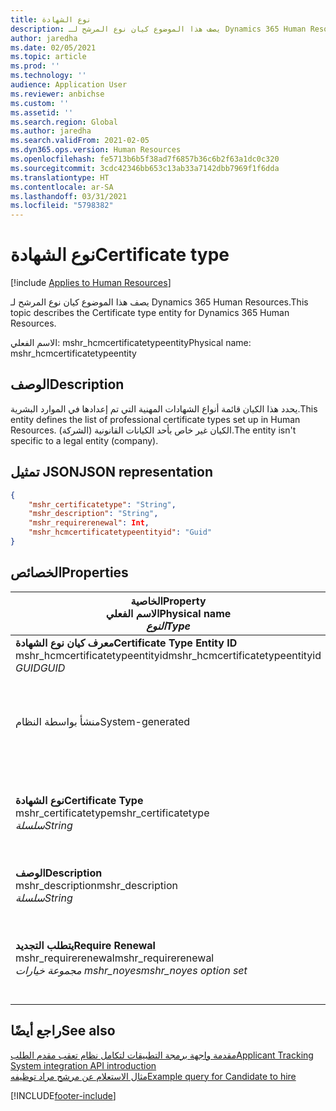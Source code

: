 ```yaml
---
title: نوع الشهادة
description: يصف هذا الموضوع كيان نوع المرشح لـ Dynamics 365 Human Resources.
author: jaredha
ms.date: 02/05/2021
ms.topic: article
ms.prod: ''
ms.technology: ''
audience: Application User
ms.reviewer: anbichse
ms.custom: ''
ms.assetid: ''
ms.search.region: Global
ms.author: jaredha
ms.search.validFrom: 2021-02-05
ms.dyn365.ops.version: Human Resources
ms.openlocfilehash: fe5713b6b5f38ad7f6857b36c6b2f63a1dc0c320
ms.sourcegitcommit: 3cdc42346bb653c13ab33a7142dbb7969f1f6dda
ms.translationtype: HT
ms.contentlocale: ar-SA
ms.lasthandoff: 03/31/2021
ms.locfileid: "5798382"
---
```

# <a name="certificate-type"></a><span data-ttu-id="e8264-103">نوع الشهادة</span><span class="sxs-lookup"><span data-stu-id="e8264-103">Certificate type</span></span>

[!include [Applies to Human Resources](../includes/applies-to-hr.md)]

<span data-ttu-id="e8264-104">يصف هذا الموضوع كيان نوع المرشح لـ Dynamics 365 Human Resources.</span><span class="sxs-lookup"><span data-stu-id="e8264-104">This topic describes the Certificate type entity for Dynamics 365 Human Resources.</span></span>

<span data-ttu-id="e8264-105">الاسم الفعلي: mshr_hcmcertificatetypeentity</span><span class="sxs-lookup"><span data-stu-id="e8264-105">Physical name: mshr_hcmcertificatetypeentity</span></span>

## <a name="description"></a><span data-ttu-id="e8264-106">الوصف</span><span class="sxs-lookup"><span data-stu-id="e8264-106">Description</span></span>

<span data-ttu-id="e8264-107">يحدد هذا الكيان قائمة أنواع الشهادات المهنية التي تم إعدادها في الموارد البشرية.</span><span class="sxs-lookup"><span data-stu-id="e8264-107">This entity defines the list of professional certificate types set up in Human Resources.</span></span> <span data-ttu-id="e8264-108">الكيان غير خاص بأحد الكيانات القانونية (الشركة).</span><span class="sxs-lookup"><span data-stu-id="e8264-108">The entity isn't specific to a legal entity (company).</span></span>

## <a name="json-representation"></a><span data-ttu-id="e8264-109">تمثيل JSON</span><span class="sxs-lookup"><span data-stu-id="e8264-109">JSON representation</span></span>

```json
{
    "mshr_certificatetype": "String",
    "mshr_description": "String",
    "mshr_requirerenewal": Int,
    "mshr_hcmcertificatetypeentityid": "Guid"
}
```

## <a name="properties"></a><span data-ttu-id="e8264-110">الخصائص</span><span class="sxs-lookup"><span data-stu-id="e8264-110">Properties</span></span>

| <span data-ttu-id="e8264-111">الخاصية</span><span class="sxs-lookup"><span data-stu-id="e8264-111">Property</span></span><br><span data-ttu-id="e8264-112">**الاسم الفعلي**</span><span class="sxs-lookup"><span data-stu-id="e8264-112">**Physical name**</span></span><br><span data-ttu-id="e8264-113">**_النوع_**</span><span class="sxs-lookup"><span data-stu-id="e8264-113">**_Type_**</span></span> | <span data-ttu-id="e8264-114">استخدام</span><span class="sxs-lookup"><span data-stu-id="e8264-114">Use</span></span> | <span data-ttu-id="e8264-115">الوصف</span><span class="sxs-lookup"><span data-stu-id="e8264-115">Description</span></span> |
| --- | --- | --- |
| <span data-ttu-id="e8264-116">**معرف كيان نوع الشهادة**</span><span class="sxs-lookup"><span data-stu-id="e8264-116">**Certificate Type Entity ID**</span></span><br><span data-ttu-id="e8264-117">mshr_hcmcertificatetypeentityid</span><span class="sxs-lookup"><span data-stu-id="e8264-117">mshr_hcmcertificatetypeentityid</span></span><br><span data-ttu-id="e8264-118">*GUID*</span><span class="sxs-lookup"><span data-stu-id="e8264-118">*GUID*</span></span> | <span data-ttu-id="e8264-119">للقراءة فقط</span><span class="sxs-lookup"><span data-stu-id="e8264-119">Read-only</span></span><br><span data-ttu-id="e8264-120">مطلوب</span><span class="sxs-lookup"><span data-stu-id="e8264-120">Required</span></span> 
<span data-ttu-id="e8264-121">منشأ بواسطة النظام</span><span class="sxs-lookup"><span data-stu-id="e8264-121">System-generated</span></span> | <span data-ttu-id="e8264-122">المعرف الرئيسي الفريد لنوع الشهادة.</span><span class="sxs-lookup"><span data-stu-id="e8264-122">Unique primary identifier for the certificate type.</span></span> |
| <span data-ttu-id="e8264-123">**نوع الشهادة**</span><span class="sxs-lookup"><span data-stu-id="e8264-123">**Certificate Type**</span></span><br><span data-ttu-id="e8264-124">mshr_certificatetype</span><span class="sxs-lookup"><span data-stu-id="e8264-124">mshr_certificatetype</span></span><br><span data-ttu-id="e8264-125">*سلسلة*</span><span class="sxs-lookup"><span data-stu-id="e8264-125">*String*</span></span> | <span data-ttu-id="e8264-126">قراءة/كتابة</span><span class="sxs-lookup"><span data-stu-id="e8264-126">Read/write</span></span><br><span data-ttu-id="e8264-127">مطلوب</span><span class="sxs-lookup"><span data-stu-id="e8264-127">Required</span></span> | <span data-ttu-id="e8264-128">معرف فريد قابل للقراءة بواسطة المستخدم لنوع الشهادة.</span><span class="sxs-lookup"><span data-stu-id="e8264-128">Unique user-readable identifier for the certificate type.</span></span> |
| <span data-ttu-id="e8264-129">**‏‏الوصف**</span><span class="sxs-lookup"><span data-stu-id="e8264-129">**Description**</span></span><br><span data-ttu-id="e8264-130">mshr_description</span><span class="sxs-lookup"><span data-stu-id="e8264-130">mshr_description</span></span><br><span data-ttu-id="e8264-131">*سلسلة*</span><span class="sxs-lookup"><span data-stu-id="e8264-131">*String*</span></span> | <span data-ttu-id="e8264-132">قراءة/كتابة</span><span class="sxs-lookup"><span data-stu-id="e8264-132">Read/write</span></span><br><span data-ttu-id="e8264-133">مطلوب</span><span class="sxs-lookup"><span data-stu-id="e8264-133">Required</span></span> | <span data-ttu-id="e8264-134">وصف نوع الشهادة.</span><span class="sxs-lookup"><span data-stu-id="e8264-134">Description of the certificate type.</span></span> |
| <span data-ttu-id="e8264-135">**يتطلب التجديد**</span><span class="sxs-lookup"><span data-stu-id="e8264-135">**Require Renewal**</span></span><br><span data-ttu-id="e8264-136">mshr_requirerenewal</span><span class="sxs-lookup"><span data-stu-id="e8264-136">mshr_requirerenewal</span></span><br><span data-ttu-id="e8264-137">*مجموعة خيارات mshr_noyes*</span><span class="sxs-lookup"><span data-stu-id="e8264-137">*mshr_noyes option set*</span></span> | <span data-ttu-id="e8264-138">قراءة/كتابة</span><span class="sxs-lookup"><span data-stu-id="e8264-138">Read/write</span></span><br><span data-ttu-id="e8264-139">اختياري</span><span class="sxs-lookup"><span data-stu-id="e8264-139">Optional</span></span> | <span data-ttu-id="e8264-140">يشير إلى ما إذا كان التجديد مطلوبًا للشهادة أم لا.</span><span class="sxs-lookup"><span data-stu-id="e8264-140">Indicates whether renewal is required for the certificate.</span></span> |

## <a name="see-also"></a><span data-ttu-id="e8264-141">راجع أيضًا</span><span class="sxs-lookup"><span data-stu-id="e8264-141">See also</span></span>

[<span data-ttu-id="e8264-142">مقدمة واجهة برمجة التطبيقات لتكامل نظام تعقب مقدم الطلب</span><span class="sxs-lookup"><span data-stu-id="e8264-142">Applicant Tracking System integration API introduction</span></span>](hr-admin-integration-ats-api-introduction.md)<br>
[<span data-ttu-id="e8264-143">مثال الاستعلام عن مرشح مراد توظيفه</span><span class="sxs-lookup"><span data-stu-id="e8264-143">Example query for Candidate to hire</span></span>](hr-admin-integration-ats-api-candidate-to-hire-example-query.md)



[!INCLUDE[footer-include](../includes/footer-banner.md)]